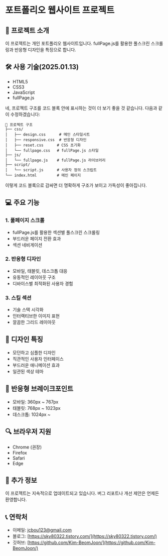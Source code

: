 # 포트폴리오 웹사이트 프로젝트

## 📝 프로젝트 소개
이 프로젝트는 개인 포트폴리오 웹사이트입니다. fullPage.js를 활용한 풀스크린 스크롤링과 반응형 디자인을 특징으로 합니다.

## 🛠 사용 기술(2025.01.13)
- HTML5
- CSS3
- JavaScript
- fullPage.js

네, 프로젝트 구조를 코드 블록 안에 표시하는 것이 더 보기 좋을 것 같습니다. 다음과 같이 수정하겠습니다:

```
📁 프로젝트 구조
├── css/
│   ├── design.css      # 메인 스타일시트
│   ├── responsive.css  # 반응형 디자인
│   ├── reset.css      # CSS 초기화
│   └── fullpage.css   # fullPage.js 스타일
├── js/
│   └── fullpage.js    # fullPage.js 라이브러리
├── script/
│   └── script.js      # 사용자 정의 스크립트
└── index.html         # 메인 페이지
```

이렇게 코드 블록으로 감싸면 더 명확하게 구조가 보이고 가독성이 좋아집니다.


## 💻 주요 기능

### 1. 풀페이지 스크롤
- fullPage.js를 활용한 섹션별 풀스크린 스크롤링
- 부드러운 페이지 전환 효과
- 섹션 네비게이션

### 2. 반응형 디자인
- 모바일, 태블릿, 데스크톱 대응
- 유동적인 레이아웃 구조
- 디바이스별 최적화된 사용자 경험

### 3. 스킬 섹션
- 기술 스택 시각화
- 인터랙티브한 이미지 표현
- 깔끔한 그리드 레이아웃

## 🎨 디자인 특징
- 모던하고 심플한 디자인
- 직관적인 사용자 인터페이스
- 부드러운 애니메이션 효과
- 일관된 색상 테마

## 📱 반응형 브레이크포인트
- 모바일: 360px ~ 767px
- 태블릿: 768px ~ 1023px
- 데스크톱: 1024px ~

## 🔍 브라우저 지원
- Chrome (권장)
- Firefox
- Safari
- Edge

## 📌 추가 정보
이 프로젝트는 지속적으로 업데이트되고 있습니다. 버그 리포트나 개선 제안은 언제든 환영합니다.

## 📞 연락처
- 이메일: jcbou123@gmail.com
- 블로그: [https://sky80322.tistory.com/](https://sky80322.tistory.com/)
- 깃허브: [https://github.com/Kim-BeomJoon/](https://github.com/Kim-BeomJoon/) 
